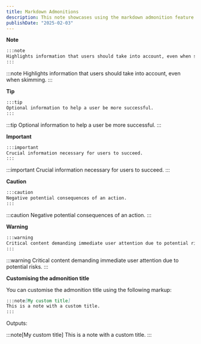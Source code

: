 ```yaml
---
title: Markdown Admonitions
description: This note showcases using the markdown admonition feature in Astro Cactus
publishDate: "2025-02-03"
---
```


**Note**

```md
:::note
Highlights information that users should take into account, even when skimming.
:::
```

:::note
Highlights information that users should take into account, even when skimming.
:::

**Tip**

```md
:::tip
Optional information to help a user be more successful.
:::
```

:::tip
Optional information to help a user be more successful.
:::

**Important**

```md
:::important
Crucial information necessary for users to succeed.
:::
```

:::important
Crucial information necessary for users to succeed.
:::

**Caution**

```md
:::caution
Negative potential consequences of an action.
:::
```

:::caution
Negative potential consequences of an action.
:::

**Warning**

```md
:::warning
Critical content demanding immediate user attention due to potential risks.
:::
```

:::warning
Critical content demanding immediate user attention due to potential risks.
:::

**Customising the admonition title**

You can customise the admonition title using the following markup:

```md
:::note[My custom title]
This is a note with a custom title.
:::
```

Outputs:

:::note[My custom title]
This is a note with a custom title.
:::
